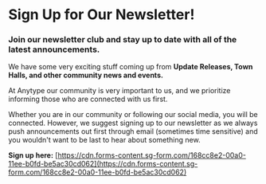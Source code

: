 # Sign Up for Our Newsletter!

### Join our newsletter club and stay up to date with all of the latest announcements.&#x20;

We have some very exciting stuff coming up from **Update Releases, Town Halls, and other community news and events.**&#x20;

At Anytype our community is very important to us, and we prioritize informing those who are connected with us first.&#x20;

Whether you are in our community or following our social media, you will be connected. However, we suggest signing up to our newsletter as we always push announcements out first through email (sometimes time sensitive) and you wouldn't want to be last to hear about something new.

**Sign up here:** [https://cdn.forms-content.sg-form.com/168cc8e2-00a0-11ee-b0fd-be5ac30cd062](https://cdn.forms-content.sg-form.com/168cc8e2-00a0-11ee-b0fd-be5ac30cd062)
